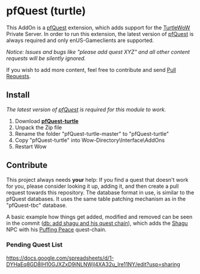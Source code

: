 # pfQuest (turtle)
This AddOn is a [pfQuest](https://github.com/shagu/pfQuest) extension, which adds support for the [TurtleWoW](https://turtle-wow.org/) Private Server. In order to run this extension, the latest version of [pfQuest](https://github.com/shagu/pfQuest) is always required and only enUS-Gameclients are supported.

*Notice: Issues and bugs like "please add quest XYZ" and all other content requests will be silently ignored.*

If you wish to add more content, feel free to contribute and send [Pull Requests](https://github.com/shagu/pfQuest-turtle/pulls).

## Install
*The latest version of [pfQuest](https://shagu.org/pfQuest) is required for this module to work.*

1. Download **[pfQuest-turtle](https://github.com/shagu/pfQuest-turtle/archive/master.zip)**
2. Unpack the Zip file
3. Rename the folder "pfQuest-turtle-master" to "pfQuest-turtle"
4. Copy "pfQuest-turtle" into Wow-Directory\Interface\AddOns
5. Restart Wow

## Contribute
This project always needs **your** help: If you find a quest that doesn't work for you, please consider looking it up, adding it, and then create a pull request towards this repository. The database format in use, is similar to the pfQuest databases. It uses the same table patching mechanism as in the "pfQuest-tbc" database.

A basic example how things get added, modified and removed can be seen in the commit ([db: add shagu and his quest chain](https://github.com/shagu/pfQuest-turtle/commit/081f48076a9f0a3b44f784d7b8221931986c6af6)), which adds the [Shagu](https://database.turtle-wow.org/?npc=60300) NPC with his [Puffing Peace](https://database.turtle-wow.org/?quest=40001) quest-chain.

### Pending Quest List
https://docs.google.com/spreadsheets/d/1-DYHaEq8GD8lH10GJXZxD9iNLNWjl4XA32u_Ire11NY/edit?usp=sharing
